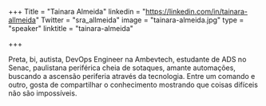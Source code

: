 +++
Title = "Tainara Almeida"
linkedin = "https://linkedin.com/in/tainara-allmeida" 
Twitter = "sra_allmeida"
image = "tainara-almeida.jpg"
type = "speaker"
linktitle = "tainara-almeida"

+++

Preta, bi, autista, DevOps Engineer na Ambevtech, estudante de ADS no Senac, paulistana periférica cheia de sotaques, amante automações, buscando a ascensão periferia através da tecnologia. Entre um comando e outro, gosta de compartilhar o conhecimento mostrando que coisas difíceis não são impossíveis.